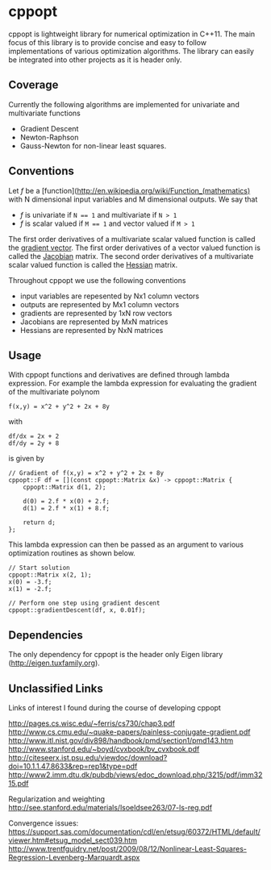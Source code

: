 # cppopt

cppopt is lightweight library for numerical optimization in C++11. The main focus of this library is to provide concise and easy to follow implementations of various optimization algorithms. The library can easily be integrated into other projects as it is header only.

## Coverage

Currently the following algorithms are implemented for univariate and multivariate functions
 - Gradient Descent
 - Newton-Raphson
 - Gauss-Newton for non-linear least squares.

## Conventions

Let *f* be a [function](http://en.wikipedia.org/wiki/Function_(mathematics) with N dimensional input variables and M dimensional outputs. 
We say that 
 - *f* is univariate if `N == 1` and multivariate if `N > 1`
 - *f* is scalar valued if `M == 1` and vector valued if `M > 1`

The first order derivatives of a multivariate scalar valued function is called the [gradient vector](http://en.wikipedia.org/wiki/Gradient). 
The first order derivatives of a vector valued function is called the [Jacobian](http://de.wikipedia.org/wiki/Jacobi-Matrix) matrix. 
The second order derivatives of a multivariate scalar valued function is called the [Hessian](http://en.wikipedia.org/wiki/Hessian_matrix) matrix.

Throughout cppopt we use the following conventions
 - input variables are repesented by Nx1 column vectors
 - outputs are represented by Mx1 column vectors
 - gradients are represented by 1xN row vectors
 - Jacobians are represented by MxN matrices
 - Hessians are represented by NxN matrices

## Usage

With cppopt functions and derivatives are defined through lambda expression. For example the lambda expression for evaluating the gradient of the multivariate polynom
    
    f(x,y) = x^2 + y^2 + 2x + 8y

with 

    df/dx = 2x + 2
    df/dy = 2y + 8

is given by

```
// Gradient of f(x,y) = x^2 + y^2 + 2x + 8y
cppopt::F df = [](const cppopt::Matrix &x) -> cppopt::Matrix {
    cppopt::Matrix d(1, 2);
        
    d(0) = 2.f * x(0) + 2.f;
    d(1) = 2.f * x(1) + 8.f;
        
    return d;
};
```

This lambda expression can then be passed as an argument to various optimization routines as shown below.

```
// Start solution
cppopt::Matrix x(2, 1);
x(0) = -3.f;
x(1) = -2.f;

// Perform one step using gradient descent
cppopt::gradientDescent(df, x, 0.01f);
```

## Dependencies

The only dependency for cppopt is the header only Eigen library (http://eigen.tuxfamily.org).

## Unclassified Links
Links of interest I found during the course of developing cppopt

http://pages.cs.wisc.edu/~ferris/cs730/chap3.pdf
http://www.cs.cmu.edu/~quake-papers/painless-conjugate-gradient.pdf
http://www.itl.nist.gov/div898/handbook/pmd/section1/pmd143.htm
http://www.stanford.edu/~boyd/cvxbook/bv_cvxbook.pdf
http://citeseerx.ist.psu.edu/viewdoc/download?doi=10.1.1.47.8633&rep=rep1&type=pdf
http://www2.imm.dtu.dk/pubdb/views/edoc_download.php/3215/pdf/imm3215.pdf

Regularization and weighting
http://see.stanford.edu/materials/lsoeldsee263/07-ls-reg.pdf

Convergence issues:
https://support.sas.com/documentation/cdl/en/etsug/60372/HTML/default/viewer.htm#etsug_model_sect039.htm
http://www.trentfguidry.net/post/2009/08/12/Nonlinear-Least-Squares-Regression-Levenberg-Marquardt.aspx